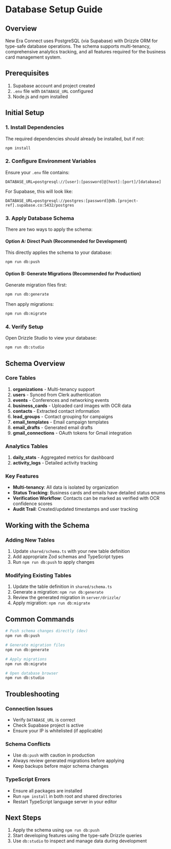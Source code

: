 # Database Setup Guide

## Overview

New Era Connect uses PostgreSQL (via Supabase) with Drizzle ORM for type-safe database operations. The schema supports multi-tenancy, comprehensive analytics tracking, and all features required for the business card management system.

## Prerequisites

1. Supabase account and project created
2. `.env` file with `DATABASE_URL` configured
3. Node.js and npm installed

## Initial Setup

### 1. Install Dependencies

The required dependencies should already be installed, but if not:

```bash
npm install
```

### 2. Configure Environment Variables

Ensure your `.env` file contains:

```env
DATABASE_URL=postgresql://[user]:[password]@[host]:[port]/[database]
```

For Supabase, this will look like:
```env
DATABASE_URL=postgresql://postgres:[password]@db.[project-ref].supabase.co:5432/postgres
```

### 3. Apply Database Schema

There are two ways to apply the schema:

#### Option A: Direct Push (Recommended for Development)

This directly applies the schema to your database:

```bash
npm run db:push
```

#### Option B: Generate Migrations (Recommended for Production)

Generate migration files first:

```bash
npm run db:generate
```

Then apply migrations:

```bash
npm run db:migrate
```

### 4. Verify Setup

Open Drizzle Studio to view your database:

```bash
npm run db:studio
```

## Schema Overview

### Core Tables

1. **organizations** - Multi-tenancy support
2. **users** - Synced from Clerk authentication
3. **events** - Conferences and networking events
4. **business_cards** - Uploaded card images with OCR data
5. **contacts** - Extracted contact information
6. **lead_groups** - Contact grouping for campaigns
7. **email_templates** - Email campaign templates
8. **email_drafts** - Generated email drafts
9. **gmail_connections** - OAuth tokens for Gmail integration

### Analytics Tables

1. **daily_stats** - Aggregated metrics for dashboard
2. **activity_logs** - Detailed activity tracking

### Key Features

- **Multi-tenancy**: All data is isolated by organization
- **Status Tracking**: Business cards and emails have detailed status enums
- **Verification Workflow**: Contacts can be marked as verified with OCR confidence scores
- **Audit Trail**: Created/updated timestamps and user tracking

## Working with the Schema

### Adding New Tables

1. Update `shared/schema.ts` with your new table definition
2. Add appropriate Zod schemas and TypeScript types
3. Run `npm run db:push` to apply changes

### Modifying Existing Tables

1. Update the table definition in `shared/schema.ts`
2. Generate a migration: `npm run db:generate`
3. Review the generated migration in `server/drizzle/`
4. Apply migration: `npm run db:migrate`

## Common Commands

```bash
# Push schema changes directly (dev)
npm run db:push

# Generate migration files
npm run db:generate

# Apply migrations
npm run db:migrate

# Open database browser
npm run db:studio
```

## Troubleshooting

### Connection Issues

- Verify `DATABASE_URL` is correct
- Check Supabase project is active
- Ensure your IP is whitelisted (if applicable)

### Schema Conflicts

- Use `db:push` with caution in production
- Always review generated migrations before applying
- Keep backups before major schema changes

### TypeScript Errors

- Ensure all packages are installed
- Run `npm install` in both root and shared directories
- Restart TypeScript language server in your editor

## Next Steps

1. Apply the schema using `npm run db:push`
2. Start developing features using the type-safe Drizzle queries
3. Use `db:studio` to inspect and manage data during development